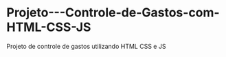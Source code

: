 # Projeto---Controle-de-Gastos-com-HTML-CSS-JS
Projeto de controle de gastos utilizando HTML CSS e JS
